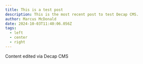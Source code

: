 ```yaml
---
title: This is a test post
description: This is the most recent post to test Decap CMS.
author: Marcus McDonald
date: 2024-10-03T11:40:06.056Z
tags:
  - left
  - center
  - right
---
```

Content edited via Decap CMS